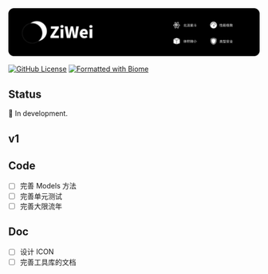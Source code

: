 <img src=".github/splash.png" alt="ziwei.js" />

[![GitHub License](https://img.shields.io/github/license/lzm0x219/ziwei?style=flat)](https://github.com/lzm0x219/ziwei/blob/main/LICENSE)
[![Formatted with Biome](https://img.shields.io/badge/Formatted_with-Biome-60a5fa?style=flat&logo=biome)](https://biomejs.dev/)

## Status

🚧 In development.

## v1

## Code

- [ ] 完善 Models 方法
- [ ] 完善单元测试
- [ ] 完善大限流年

## Doc

- [ ] 设计 ICON
- [ ] 完善工具库的文档

